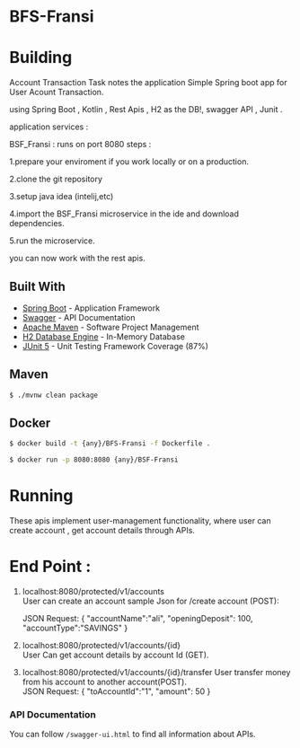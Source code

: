 # BFS-Fransi
# Building
Account Transaction Task notes the application Simple Spring boot app for User Acount Transaction.

using Spring Boot , Kotlin , Rest Apis , H2 as the DB!, swagger API , Junit .

application services :

BSF_Fransi : 
runs on port 8080 steps :

1.prepare your enviroment if you work locally or on a production.

2.clone the git repository

3.setup java idea (intelij,etc)

4.import the BSF_Fransi microservice in the ide and download dependencies.

5.run the microservice.

you can now work with the rest apis.


## Built With

* [Spring Boot](https://spring.io/projects/spring-boot) - Application Framework
* [Swagger](https://swagger.io/) - API Documentation
* [Apache Maven](https://maven.apache.org/) - Software Project Management
* [H2 Database Engine](https://www.h2database.com/html/main.html) - In-Memory Database
* [JUnit 5](https://junit.org/junit5/) - Unit Testing Framework Coverage (87%)


## Maven
```sh
$ ./mvnw clean package
```
## Docker
```sh
$ docker build -t {any}/BFS-Fransi -f Dockerfile .

$ docker run -p 8080:8080 {any}/BSF-Fransi
```

# Running
These apis implement user-management functionality, where user can create account , get account details through APIs.

# End Point :

1) localhost:8080/protected/v1/accounts   
   User can create an account sample Json for /create account (POST):
   
   JSON Request: { "accountName":"ali", "openingDeposit": 100, "accountType":"SAVINGS" }

2) localhost:8080/protected/v1/accounts/{id}   
   User Can get account details by account Id (GET).

3) localhost:8080/protected/v1/accounts/{id}/transfer 
   User transfer money from his account to another account(POST).  
   JSON Request:  { "toAccountId":"1", "amount": 50 }


### API Documentation
You can follow `/swagger-ui.html` to find all information about APIs.
